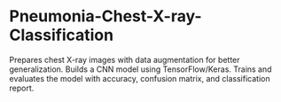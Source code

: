# Pneumonia-Chest-X-ray-Classification
Prepares chest X-ray images with data augmentation for better generalization.  Builds a CNN model using TensorFlow/Keras.  Trains and evaluates the model with accuracy, confusion matrix, and classification report.
